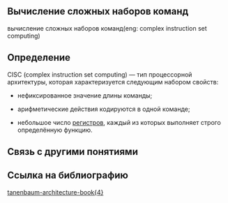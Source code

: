 ## Вычисление сложных наборов команд
вычисление сложных наборов команд(eng: complex instruction set computing)

## Определение
CISC (complex instruction set computing) — тип процессорной архитектуры, которая характеризуется следующим набором свойств:

 - нефиксированное значение длины команды;
 
 - арифметические действия кодируются в одной команде;
 
 - небольшое число [регистров](https://github.com/vernikkkkkkkkkkkkkkkkkkk/concept_new/blob/main/concept/register.md), каждый из которых выполняет строго определённую функцию.

## Связь с другими понятиями

## Cсылка на библиографию
[tanenbaum-architecture-book{4}](https://github.com/vernikkkkkkkkkkkkkkkkkkk/concept_new/blob/main/bibliography/tanenbaum-architecture-book%7B4%7D.md)

